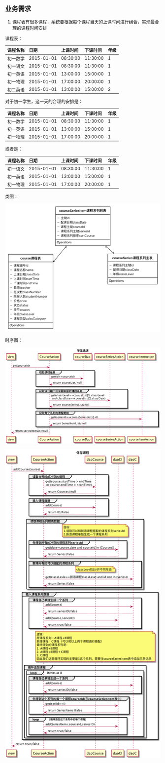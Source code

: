 ## 业务需求

1. 课程表有很多课程，系统要根据每个课程当天的上课时间进行组合，实现最合理的课程时间安排

课程表：

|课程名称|日期|上课时间|下课时间|年级|
|:--|:--|:--|:--|:--|
|初一数学|2015-01-01|08:30:00|11:30:00|1|
|初一语文|2015-01-01|08:30:00|11:30:00|1|
|初一英语|2015-01-01|13:00:00|15:00:00|1|
|初一物理|2015-01-01|17:00:00|20:00:00|1|
|初二英语|2015-01-01|13:00:00|15:00:00|2|

对于初一学生，这一天的合理的安排是：

|课程名称|日期|上课时间|下课时间|年级|
|:--|:--|:--|:--|:--|
|初一数学|2015-01-01|08:30:00|11:30:00|1|
|初一英语|2015-01-01|13:00:00|15:00:00|1|
|初一物理|2015-01-01|17:00:00|20:00:00|1|

或者是：

|课程名称|日期|上课时间|下课时间|年级|
|:--|:--|:--|:--|:--|
|初一语文|2015-01-01|08:30:00|11:30:00|1|
|初一英语|2015-01-01|13:00:00|15:00:00|1|
|初一物理|2015-01-01|17:00:00|20:00:00|1|


类图：

![](https://raw.githubusercontent.com/arkulo56/codeLibrary/master/java/firstWeb/uml/%E7%B1%BB%E5%9B%BE.png)

时序图：

![](https://raw.githubusercontent.com/arkulo56/codeLibrary/master/java/firstWeb/uml/get.png)

![](https://raw.githubusercontent.com/arkulo56/codeLibrary/master/java/firstWeb/uml/insert.png)
